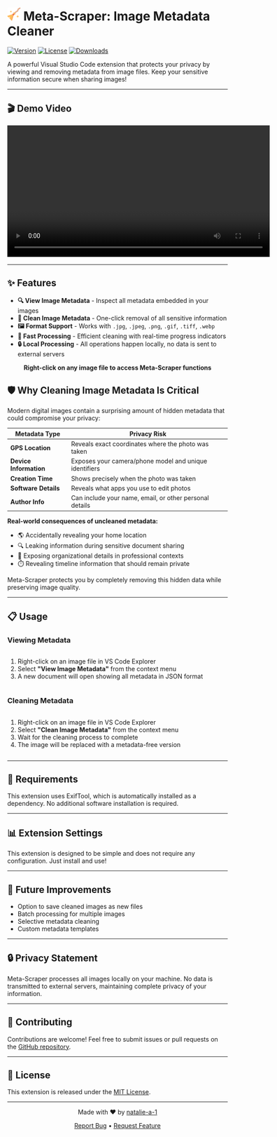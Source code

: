 # <img src="./images/icon.png" alt="Meta-Scraper Logo" width="30"/> Meta-Scraper: Image Metadata Cleaner

[![Version](https://img.shields.io/badge/version-0.0.1-blue.svg)](https://marketplace.visualstudio.com/items?itemName=natalie-a-1.metascraper)
[![License](https://img.shields.io/badge/license-MIT-green.svg)](LICENSE)
[![Downloads](https://img.shields.io/badge/downloads-0-orange.svg)](https://marketplace.visualstudio.com/items?itemName=natalie-a-1.metascraper)

A powerful Visual Studio Code extension that protects your privacy by viewing and removing metadata from image files. Keep your sensitive information secure when sharing images!

---

## 🎬 Demo Video

<div align="center">
  <video src="https://github.com/natalie-a-1/Meta-Scraper/blob/main/images/output.mp4?raw=true" width="600" controls></video>
</div>

---

## ✨ Features

- **🔍 View Image Metadata** - Inspect all metadata embedded in your images
- **🧹 Clean Image Metadata** - One-click removal of all sensitive information
- **🖼️ Format Support** - Works with `.jpg`, `.jpeg`, `.png`, `.gif`, `.tiff`, `.webp`
- **🚀 Fast Processing** - Efficient cleaning with real-time progress indicators
- **🔒 Local Processing** - All operations happen locally, no data is sent to external servers

<div align="center">
  <p><b>Right-click on any image file to access Meta-Scraper functions</b></p>
</div>

## 🛡️ Why Cleaning Image Metadata Is Critical

Modern digital images contain a surprising amount of hidden metadata that could compromise your privacy:

| Metadata Type | Privacy Risk |
|---------------|--------------|
| **GPS Location** | Reveals exact coordinates where the photo was taken |
| **Device Information** | Exposes your camera/phone model and unique identifiers |
| **Creation Time** | Shows precisely when the photo was taken |
| **Software Details** | Reveals what apps you use to edit photos |
| **Author Info** | Can include your name, email, or other personal details |

**Real-world consequences of uncleaned metadata:**
- 🌎 Accidentally revealing your home location
- 🔍 Leaking information during sensitive document sharing
- 🔐 Exposing organizational details in professional contexts
- ⏱️ Revealing timeline information that should remain private

Meta-Scraper protects you by completely removing this hidden data while preserving image quality.

---

## 📋 Usage

### Viewing Metadata

<div style="display: flex; align-items: center;">
  <div>
    <ol>
      <li>Right-click on an image file in VS Code Explorer</li>
      <li>Select <b>"View Image Metadata"</b> from the context menu</li>
      <li>A new document will open showing all metadata in JSON format</li>
    </ol>
  </div>
</div>

### Cleaning Metadata

<div style="display: flex; align-items: center;">
  <div>
    <ol>
      <li>Right-click on an image file in VS Code Explorer</li>
      <li>Select <b>"Clean Image Metadata"</b> from the context menu</li>
      <li>Wait for the cleaning process to complete</li>
      <li>The image will be replaced with a metadata-free version</li>
    </ol>
  </div>
</div>

---

## 🔧 Requirements

This extension uses ExifTool, which is automatically installed as a dependency. No additional software installation is required.

---

## 📊 Extension Settings

This extension is designed to be simple and does not require any configuration. Just install and use!

---

## 🔄 Future Improvements

- Option to save cleaned images as new files
- Batch processing for multiple images
- Selective metadata cleaning
- Custom metadata templates

---

## 🔒 Privacy Statement

Meta-Scraper processes all images locally on your machine. No data is transmitted to external servers, maintaining complete privacy of your information.

---

## 🤝 Contributing

Contributions are welcome! Feel free to submit issues or pull requests on the [GitHub repository](https://github.com/natalie-a-1/Meta-Scraper).

---

## 📜 License

This extension is released under the [MIT License](LICENSE).

---

<div align="center">
  <p>Made with ❤️ by <a href="https://github.com/natalie-a-1">natalie-a-1</a></p>
  <p>
    <a href="https://github.com/natalie-a-1/Meta-Scraper/issues">Report Bug</a> •
    <a href="https://github.com/natalie-a-1/Meta-Scraper/issues">Request Feature</a>
  </p>
</div>
